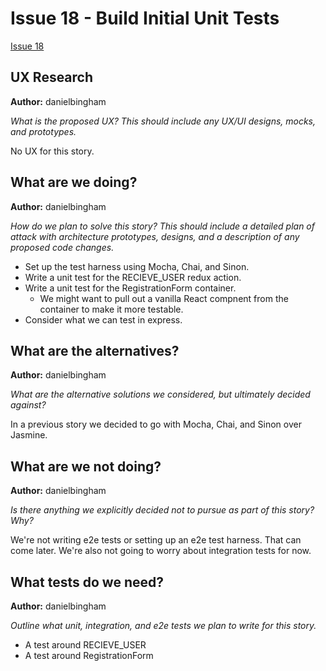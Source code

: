 # Issue 18 - Build Initial Unit Tests 
[Issue 18](https://github.com/danielbingham/peerreview/issues/18)

## UX Research
**Author:** danielbingham

*What is the proposed UX?  This should include any UX/UI designs, mocks, and prototypes.*

No UX for this story.

## What are we doing?
**Author:** danielbingham

*How do we plan to solve this story? This should include a detailed plan of attack with architecture prototypes, designs, and a description of any proposed code changes.*

- Set up the test harness using Mocha, Chai, and Sinon.
- Write a unit test for the RECIEVE_USER redux action.
- Write a unit test for the RegistrationForm container.
    - We might want to pull out a vanilla React compnent from the container to
    make it more testable.
- Consider what we can test in express.

## What are the alternatives?
**Author:** danielbingham

*What are the alternative solutions we considered, but ultimately decided against?*

In a previous story we decided to go with Mocha, Chai, and Sinon over Jasmine.

## What are we not doing?
**Author:** danielbingham

*Is there anything we explicitly decided not to pursue as part of this story?  Why?*

We're not writing e2e tests or setting up an e2e test harness.  That can come
later.  We're also not going to worry about integration tests for now.

## What tests do we need?
**Author:** danielbingham

*Outline what unit, integration, and e2e tests we plan to write for this story.*

- A test around RECIEVE_USER
- A test around RegistrationForm
